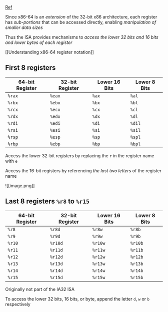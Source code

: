 [Ref](https://diveintosystems.org/book/C7-x86_64/basics.html#_advanced_register_notation)

Since x86-64 is an *extension* of the 32-bit x86 architecture,  each register has *sub-portions* that can be accessed directly, enabling *manipulation of smaller data sizes*

Thus the ISA provides mechanisms to *access the lower 32 bits and 16 bits and lower bytes of each register* 

[[Understanding x86-64 register notation]]

## First 8 registers

| 64-bit Register | 32-bit Register | Lower 16 Bits | Lower 8 Bits |
| --------------- | --------------- | ------------- | ------------ |
| `%rax`          | `%eax`          | `%ax`         | `%al`        |
| `%rbx`          | `%ebx`          | `%bx`         | `%bl`        |
| `%rcx`          | `%ecx`          | `%cx`         | `%cl`        |
| `%rdx`          | `%edx`          | `%dx`         | `%dl`        |
| `%rdi`          | `%edi`          | `%di`         | `%dil`       |
| `%rsi`          | `%esi`          | `%si`         | `%sil`       |
| `%rsp`          | `%esp`          | `%sp`         | `%spl`       |
| `%rbp`          | `%ebp`          | `%bp`         | `%bpl`       |

Access the lower 32-bit registers by replacing the `r` in the register name with `e`

Access the 16-bit registers by referencing *the last two letters* of the register name

![[image.png]]

## Last 8 registers `%r8` to `%r15`

| 64-bit Register | 32-bit Register | Lower 16 Bits | Lower 8 Bits |
| --------------- | --------------- | ------------- | ------------ |
| `%r8`           | `%r8d`          | `%r8w`        | `%r8b`       |
| `%r9`           | `%r9d`          | `%r9w`        | `%r9b`       |
| `%r10`          | `%r10d`         | `%r10w`       | `%r10b`      |
| `%r11`          | `%r11d`         | `%r11w`       | `%r11b`      |
| `%r12`          | `%r12d`         | `%r12w`       | `%r12b`      |
| `%r13`          | `%r13d`         | `%r13w`       | `%r13b`      |
| `%r14`          | `%r14d`         | `%r14w`       | `%r14b`      |
| `%r15`          | `%r15d`         | `%r15w`       | `%r15b`      |

Originally not part of the IA32 ISA

To access the lower 32 bits, 16 bits, or byte, append the letter `d`, `w` or `b` respectively


